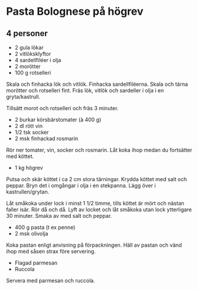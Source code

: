 # Pasta Bolognese på högrev
## 4 personer
* 2 gula lökar
* 2 vitlöksklyftor
* 4 sardellfiléer i olja
* 2 morötter
* 100 g rotselleri

Skala och finhacka lök och vitlök. Finhacka sardellfiléerna. Skala och tärna morötter och rotselleri fint. Fräs lök, vitlök och sardeller i olja i en gryta/kastrull.

Tillsätt morot och rotselleri och fräs 3 minuter.

* 2 burkar körsbärstomater (à 400 g)
* 2 dl rött vin
* 1/2 tsk socker
* 2 msk finhackad rosmarin

Rör ner tomater, vin, socker och rosmarin. Låt koka ihop medan du fortsätter med köttet.

* 1 kg högrev

Putsa och skär köttet i ca 2 cm stora tärningar. Krydda köttet med salt och peppar. Bryn det i omgångar i olja i en stekpanna. Lägg över i kastrullen/grytan.

Låt småkoka under lock i minst 1 1/2 timme, tills köttet är mört och nästan faller isär. Rör då och då. Lyft av locket och låt småkoka utan lock ytterligare 30 minuter. Smaka av med salt och peppar.

* 400 g pasta (t ex penne)
* 2 msk olivolja

Koka pastan enligt anvisning på förpackningen. Häll av pastan och vänd ihop med såsen strax före servering.

* Flagad parmesan
* Ruccola

Servera med parmesan och ruccola.
